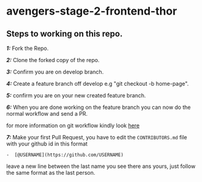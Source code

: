 # avengers-stage-2-frontend-thor


## Steps to working on this repo.

***1:*** Fork the Repo.

***2:*** Clone the forked copy of the repo.

***3:*** Confirm you are on develop branch.

***4:*** Create a feature branch off develop e.g "git checkout -b home-page".

***5:*** confirm you are on your new created feature branch.

***6:*** When you are done working on the feature branch you can now do the normal workflow and send a PR.

for more information on git workflow kindly look [here](https://www.atlassian.com/git/tutorials/comparing-workflows/gitflow-workflow)

***7:*** Make your first Pull Request, you have to edit the `CONTRIBUTORS.md` file with your github id in this format

```-  [@USERNAME](https://github.com/USERNAME)``` 

leave a new line between the last name you see there ans yours, just follow the same format as the last person.
